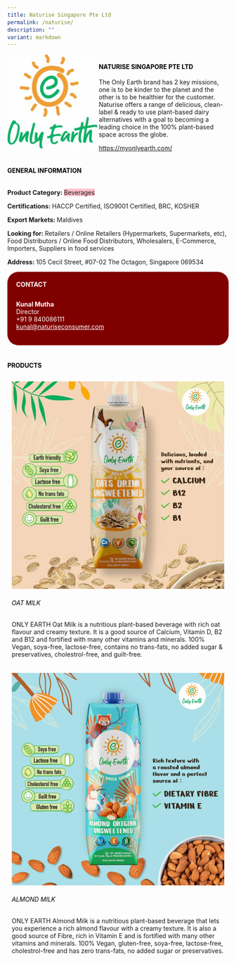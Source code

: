 ```yaml
---
title: Naturise Singapore Pte Ltd
permalink: /naturise/
description: ""
variant: markdown
---
```

<p>
 
</p><div class="flex-paragraph"> 
<p style="text-transform: uppercase">
</p>
</div> 
<div class="flex-container" style="display: flex; flex-wrap: wrap;"> 
<div class="card sgds" style="flex: 1 1 40%; display: block;">
<img src="/images/naturise_logo.png">
</div> 
<div class="card-sgds" style="flex: 1 1 58%; display: block; margin-left: 3px"> 
<h4 style="text-transform: uppercase; color: black;">
<b>Naturise Singapore Pte Ltd
</b>
</h4> 
<p>The Only Earth brand has 2 key missions, one is to be kinder to the planet and the other is to be healthier for the customer. Naturise offers a range of delicious, clean-label &amp; ready to use plant-based dairy alternatives with a goal to becoming a leading choice in the 100% plant-based space across the globe.
</p> 
<p>
<a href="https://myonlyearth.com/" target="_blank">https://myonlyearth.com/
</a>
</p> 
</div> 
</div> 

<p></p> 
 
<h4 style="text-transform: uppercase; color: black;">
<b>General Information
</b>
</h4> 
<div class="flex-container" style="display: flex; flex-wrap: wrap;"> 
<div class="card sgds" style="flex: 1 1 65%; display: block; align-self: stretch"> 
<div class="flex-paragraph"> 
<p>
<b>Product Category: 
</b>
<span style="background-color: pink; border-radius: 10 px;">Beverages
</span>
</p> 
<p>
<b>Certifications: 
</b>HACCP Certified, ISO9001 Certified, BRC, KOSHER
</p> 
<p>
<b>Export Markets: 
</b>Maldives
</p> 
<p style="margin-bottom: 10px;">
<b>Looking for: 
</b>Retailers / Online Retailers (Hypermarkets, Supermarkets, etc), Food Distributors / Online Food Distributors, Wholesalers, E-Commerce, Importers, Suppliers in food services
</p>
<p>
<b>Address: 
</b>105 Cecil Street, #07-02 The Octagon, Singapore 069534
</p> 
</div> 
</div> 
<div class="card sgds" style="flex: 1 1 35%; padding: 10px; display: block; background-color: maroon; border-radius: 25px; align-self: center;"> 
<h4 style="color: white; margin-top: 10px; margin-left: 10px;">CONTACT
</h4> 
<div class="flex-paragraph"> 
<p style="padding: 10px; color: white;">
<b>Kunal Mutha
</b>
<br>Director
<br>+91 9 840086111
<br>
<a style="color:white;" href="mailto:kunal@naturiseconsumer.comstyle=">kunal@naturiseconsumer.com
</a>
</p> 
</div> 
</div> 
</div> 
<br> 
<h4 style="text-transform: uppercase; color: black;">
<b>products
</b>
</h4> 
<div style="display: flex; flex-wrap: wrap;"> 
<div class="card sgds" style="flex: 1 1 47%; margin: 10px; display: block;"> 
<div class="flex-image" style="display: block;">
<img src="/images/naturise_1.png">
</div> 
<div class="flex-paragraph"> 
<h6 style="text-transform: uppercase; color: black;">oat milk
</h6> 
<p>ONLY EARTH Oat Milk is a nutritious plant-based beverage with rich oat flavour and creamy texture. It is a good source of Calcium, Vitamin D, B2 and B12 and fortified with many other vitamins and minerals. 100% Vegan, soya-free, lactose-free, contains no trans-fats, no added sugar &amp; preservatives, cholestrol-free, and guilt-free.
</p>
</div> 
</div> 
<div class="card sgds" style="flex: 1 1 47%; margin: 10px; display: block;"> 
<div class="flex-image" style="display: block;">
<img src="/images/naturise_2.png">
</div> 
<div class="flex-paragraph"> 
<h6 style="text-transform: uppercase; color: black;">Almond Milk
</h6> 
<p>ONLY EARTH Almond Milk is a nutritious plant-based beverage that lets you experience a rich almond flavour with a creamy texture. It is also a good source of Fibre, rich in Vitamin E and is fortified with many other vitamins and minerals. 100% Vegan, gluten-free, soya-free, lactose-free, cholestrol-free and has zero trans-fats, no added sugar or preservatives.
</p>
</div> 
</div></div>